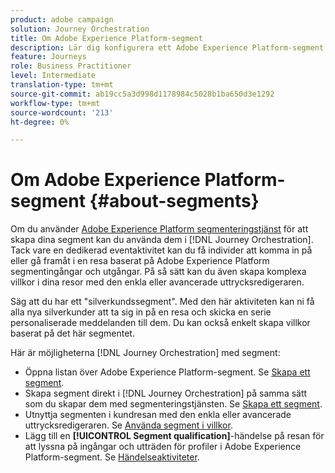 ```yaml
---
product: adobe campaign
solution: Journey Orchestration
title: Om Adobe Experience Platform-segment
description: Lär dig konfigurera ett Adobe Experience Platform-segment
feature: Journeys
role: Business Practitioner
level: Intermediate
translation-type: tm+mt
source-git-commit: ab19cc5a3d998d1178984c5028b1ba650d3e1292
workflow-type: tm+mt
source-wordcount: '213'
ht-degree: 0%

---
```



# Om Adobe Experience Platform-segment {#about-segments}

Om du använder [Adobe Experience Platform segmenteringstjänst](https://docs.adobe.com/content/help/en/experience-platform/segmentation/home.html) för att skapa dina segment kan du använda dem i [!DNL Journey Orchestration]. Tack vare en dedikerad eventaktivitet kan du få individer att komma in på eller gå framåt i en resa baserat på Adobe Experience Platform segmentingångar och utgångar. På så sätt kan du även skapa komplexa villkor i dina resor med den enkla eller avancerade uttrycksredigeraren.

Säg att du har ett &quot;silverkundssegment&quot;. Med den här aktiviteten kan ni få alla nya silverkunder att ta sig in på en resa och skicka en serie personaliserade meddelanden till dem. Du kan också enkelt skapa villkor baserat på det här segmentet.

Här är möjligheterna [!DNL Journey Orchestration] med segment:

* Öppna listan över Adobe Experience Platform-segment. Se [Skapa ett segment](../segment/creating-a-segment.md).
* Skapa segment direkt i [!DNL Journey Orchestration] på samma sätt som du skapar dem med segmenteringstjänsten. Se [Skapa ett segment](../segment/creating-a-segment.md).
* Utnyttja segmenten i kundresan med den enkla eller avancerade uttrycksredigeraren. Se [Använda segment i villkor](../segment/using-a-segment.md).
* Lägg till en **[!UICONTROL Segment qualification]**-händelse på resan för att lyssna på ingångar och utträden för profiler i Adobe Experience Platform-segment. Se [Händelseaktiviteter](../building-journeys/segment-qualification-events.md).

